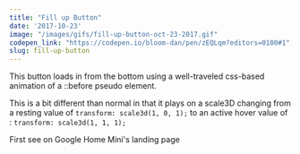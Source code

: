 ```yaml
---
title: "Fill up Button"
date: '2017-10-23'
image: "/images/gifs/fill-up-button-oct-23-2017.gif"
codepen_link: "https://codepen.io/bloom-dan/pen/zEQLqm?editors=0100#1"
slug: fill-up-button
---
```


This button loads in from the bottom using a well-traveled css-based animation of a ::before pseudo element.

This is a bit different than normal in that it plays on a scale3D changing from a resting value of `transform: scale3d(1, 0, 1);` to an active hover value of : `transform: scale3d(1, 1, 1);`

First see on Google Home Mini's landing page
